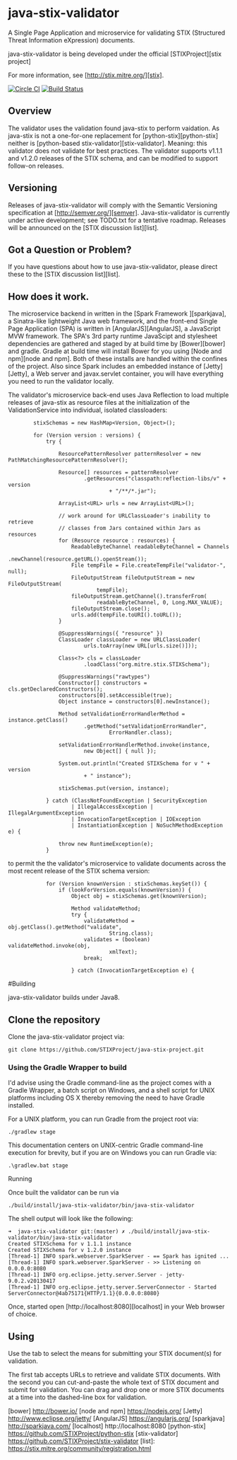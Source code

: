 # <a name="intro"></a>java-stix-validator

A Single Page Application and microservice for validating STIX (Structured Threat Information eXpression) 
documents.

java-stix-validator is being developed under the official [STIXProject][stix project]

For more information, see [http://stix.mitre.org/][stix].

[![Circle CI](https://circleci.com/gh/STIXProject/java-stix-validator.svg?style=svg)](https://circleci.com/gh/STIXProject/java-stix-validator) [![Build Status](https://travis-ci.org/STIXProject/java-stix-validator.svg)](https://travis-ci.org/STIXProject/java-stix-validator)

## <a name="overview"></a>Overview

The validator uses the validation found java-stix to perform vaidation. As 
java-stix is not a one-for-one replacement for [python-stix][python-stix] neither 
is [python-based stix-validator][stix-validator].  Meaning: this validator does
not validate for best practices. The validator supports v1.1.1 and v1.2.0 releases 
of the STIX schema, and can be modified to support follow-on releases.

## <a name="versioning"></a>Versioning

Releases of java-stix-validator will comply with the Semantic Versioning specification 
at  [http://semver.org/][semver]. Java-stix-validator is currently under active development; 
see TODO.txt for a tentative roadmap.  Releases will be announced on the [STIX 
discussion list][list]. 

## <a name="question"></a> Got a Question or Problem?
If you have questions about how to use java-stix-validator, please direct these to 
the [STIX discussion list][list].

## <a name="how-does-it-work"></a>How does it work.

The microservice backend in written in the [Spark Framework ][sparkjava], a Sinatra-like 
lightweight Java web framework, and the front-end Single Page Application (SPA) is written in 
[AngularJS][AngularJS], a JavaScript MVW framework.  The SPA's 3rd party runtime JavaScipt and 
stylesheet dependencies are gathered and staged by at build time by [Bower][bower] and gradle. 
Gradle at build time will install Bower for you using [Node and npm][node and npm].  Both of 
these installs are handled within the confines of the project. Also since Spark includes an 
embedded instance of [Jetty][Jetty], a Web server and javax.servlet container, you will have 
everything you need to run the validator locally.

The validator's microservice back-end uses Java Reflection to load multiple releases of 
java-stix as resource files at the initialization of the ValidationService into 
individual, isolated classloaders:

```
		stixSchemas = new HashMap<Version, Object>();

		for (Version version : versions) {
			try {

				ResourcePatternResolver patternResolver = new PathMatchingResourcePatternResolver();

				Resource[] resources = patternResolver
						.getResources("classpath:reflection-libs/v" + version
								+ "/**/*.jar");

				ArrayList<URL> urls = new ArrayList<URL>();

				// work around for URLClassLoader's inability to retrieve
				// classes from Jars contained within Jars as resources
				for (Resource resource : resources) {
					ReadableByteChannel readableByteChannel = Channels
							.newChannel(resource.getURL().openStream());
					File tempFile = File.createTempFile("validator-", null);
					FileOutputStream fileOutputStream = new FileOutputStream(
							tempFile);
					fileOutputStream.getChannel().transferFrom(
							readableByteChannel, 0, Long.MAX_VALUE);
					fileOutputStream.close();
					urls.add(tempFile.toURI().toURL());
				}

				@SuppressWarnings({ "resource" })
				ClassLoader classLoader = new URLClassLoader(
						urls.toArray(new URL[urls.size()]));

				Class<?> cls = classLoader
						.loadClass("org.mitre.stix.STIXSchema");

				@SuppressWarnings("rawtypes")
				Constructor[] constructors = cls.getDeclaredConstructors();
				constructors[0].setAccessible(true);
				Object instance = constructors[0].newInstance();

				Method setValidationErrorHandlerMethod = instance.getClass()
						.getMethod("setValidationErrorHandler",
								ErrorHandler.class);

				setValidationErrorHandlerMethod.invoke(instance,
						new Object[] { null });

				System.out.println("Created STIXSchema for v " + version
						+ " instance");

				stixSchemas.put(version, instance);

			} catch (ClassNotFoundException | SecurityException
					| IllegalAccessException | IllegalArgumentException
					| InvocationTargetException | IOException
					| InstantiationException | NoSuchMethodException e) {

				throw new RuntimeException(e);
			}
```

to permit the the validator's microservice to validate documents across the most 
recent release of the STIX schema version:

```
			for (Version knownVersion : stixSchemas.keySet()) {
				if (lookForVersion.equals(knownVersion)) {
					Object obj = stixSchemas.get(knownVersion);

					Method validateMethod;
					try {
						validateMethod = obj.getClass().getMethod("validate",
								String.class);
						validates = (boolean) validateMethod.invoke(obj,
								xmlText);
						break;

					} catch (InvocationTargetException e) {

``` 

#<a name="building"></a>Building

java-stix-validator builds under Java8.

## <a name="cloning"></a>Clone the repository

Clone the java-stix-validator project via:

	git clone https://github.com/STIXProject/java-stix-project.git

### <a name="gradle_wrapper"></a>Using the Gradle Wrapper to build

I'd advise using the Gradle command-line as the project comes with a Gradle 
Wrapper, a batch script on Windows, and a shell script for UNIX platforms 
including OS X thereby removing the need to have Gradle installed. 

For a UNIX platform, you can run Gradle from the project root via:

	./gradlew stage

This documentation centers on UNIX-centric Gradle command-line execution for 
brevity, but if you are on Windows you can run Gradle via:

	.\gradlew.bat stage

<a name="Running"></a>Running

Once built the validator can be run via

	./build/install/java-stix-validator/bin/java-stix-validator

The shell output will look like the following:

	➜  java-stix-validator git:(master) ✗ ./build/install/java-stix-validator/bin/java-stix-validator
	Created STIXSchema for v 1.1.1 instance
	Created STIXSchema for v 1.2.0 instance
	[Thread-1] INFO spark.webserver.SparkServer - == Spark has ignited ...
	[Thread-1] INFO spark.webserver.SparkServer - >> Listening on 0.0.0.0:8080
	[Thread-1] INFO org.eclipse.jetty.server.Server - jetty-9.0.2.v20130417
	[Thread-1] INFO org.eclipse.jetty.server.ServerConnector - Started ServerConnector@4ab75171{HTTP/1.1}{0.0.0.0:8080}

Once, started open [http://localhost:8080][localhost] in your Web browser of choice.

## <a name="using"></a>Using

Use the tab to select the means for submitting your STIX document(s) for validation.

The first tab accepts URLs to retrieve and validate STIX documents.  With the second 
you can cut-and-paste the whole text of STIX document and submit for validation.  You 
can drag and drop one or more STIX documents at a time into the dashed-line box for 
validation.

[bower] http://bower.io/
[node and npm] https://nodejs.org/
[Jetty] http://www.eclipse.org/jetty/
[AngularJS] https://angularjs.org/
[sparkjava] http://sparkjava.com/
[localhost] http://localhost:8080
[python-stix] https://github.com/STIXProject/python-stix
[stix-validator] https://github.com/STIXProject/stix-validator
[list]: https://stix.mitre.org/community/registration.html
